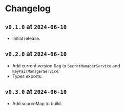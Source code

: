 # Changelog

## `v0.1.0` at `2024-06-10`

* Initial release.

## `v0.2.0` at `2024-06-10`

* Add current version flag to `SecretManagerService` and `KeyPairManagerService`;
* Types exports.

## `v0.3.0` at `2024-06-10`

* Add sourceMap to build.

